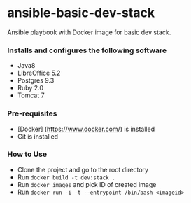 # ansible-basic-dev-stack

Ansible playbook with Docker image for basic dev stack. 
 
### Installs and configures the following software
* Java8
* LibreOffice 5.2
* Postgres 9.3
* Ruby 2.0
* Tomcat 7

### Pre-requisites
* [Docker] (https://www.docker.com/) is installed
* Git is installed

### How to Use
* Clone the project and go to the root directory
* Run `docker build -t dev:stack .`
* Run `docker images` and pick ID of created image
* Run `docker run -i -t --entrypoint /bin/bash <imageid>`


